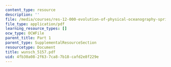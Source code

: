 ```yaml
---
content_type: resource
description: ''
file: /media/courses/res-12-000-evolution-of-physical-oceanography-spring-2007/4fb30a082f637ca87b18cafd2e8f229e_wunsch_5157.pdf
file_type: application/pdf
learning_resource_types: []
ocw_type: OCWFile
parent_title: Part 1
parent_type: SupplementalResourceSection
resourcetype: Document
title: wunsch_5157.pdf
uid: 4fb30a08-2f63-7ca8-7b18-cafd2e8f229e
---
```

